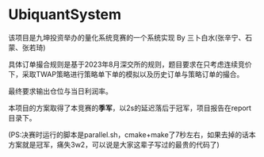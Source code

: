 # UbiquantSystem
该项目是九坤投资举办的量化系统竞赛的一个系统实现 By 三卜白水(张辛宁、石蒙、张若琦)


具体订单撮合规则是基于2023年8月深交所的规则，题目要求在只考虑连续竞价下，采取TWAP策略进行策略单下单的模拟以及历史订单与策略订单的撮合。


最终要求输出仓位与当日利润率。


本项目的方案取得了本竞赛的**季军**，以2s的延迟落后于冠军，项目报告在report目录下。


(PS:决赛时运行的脚本是parallel.sh，cmake+make了7秒左右，如果去掉的话本方案就是冠军，痛失3w2，可以说是大家这辈子写过的最贵的代码了)
